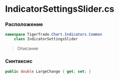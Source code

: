 
# IndicatorSettingsSlider.cs
### Расположение
```csharp
namespace TigerTrade.Chart.Indicators.Common  
    class IndicatorSettingsSlider
```

> Описание

### Синтаксис
```csharp
public double LargeChange { get; set; }
```
